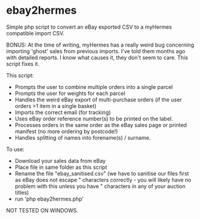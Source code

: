 ebay2hermes
===========

Simple php script to convert an eBay exported CSV to a myHermes compatible import CSV. 

BONUS: At the time of writing, myHermes has a really weird bug concerning importing 'ghost' sales from previous imports. I've told them months ago with detailed reports. I know what causes it, they don't seem to care. This script fixes it.

This script: 
  * Prompts the user to combine multiple orders into a single parcel
  * Prompts the user for weights for each parcel
  * Handles the weird eBay export of multi-purchase orders (if the user orders >1 item in a single basket)
  * Imports the correct email (for tracking)
  * Uses eBay order reference number(s) to be printed on the label. 
  * Processes orders in the same order as the eBay sales page or printed manifest (no more ordering by postcode!)
  * Handles splitting of names into forename(s) / surname.
  
To use:
  * Download your sales data from eBay
  * Place file in same folder as this script
  * Rename the file "ebay_sanitised.csv" (we have to sanitise our files first as eBay does not escape " characters correctly - you will likely have no problem with this unless you have " characters in any of your auction titles)
  * run 'php ebay2hermes.php'

NOT TESTED ON WINDOWS.
